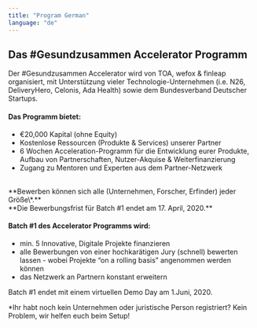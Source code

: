 ```yaml
---
title: "Program German"
language: "de"
---
```


## Das #Gesundzusammen Accelerator Programm

Der #Gesundzusammen Accelerator wird von TOA, wefox & finleap organisiert, mit Unterstützung vieler Technologie-Unternehmen (i.e. N26, DeliveryHero, Celonis, Ada Health) sowie dem Bundesverband Deutscher Startups.

#### Das Programm bietet:

- €20,000 Kapital (ohne Equity)
- Kostenlose Ressourcen (Produkte & Services) unserer Partner
- 6 Wochen Acceleration-Programm für die Entwicklung eurer Produkte, Aufbau von Partnerschaften, Nutzer-Akquise & Weiterfinanzierung
- Zugang zu Mentoren und Experten aus dem Partner-Netzwerk

<br />
**Bewerben können sich alle (Unternehmen, Forscher, Erfinder) jeder Größe\*.** <br />
**Die Bewerbungsfrist für Batch #1 endet am 17. April, 2020.**

#### Batch #1 des Accelerator Programms wird:

- min. 5 Innovative, Digitale Projekte finanzieren
- alle Bewerbungen von einer hochkarätigen Jury (schnell) bewerten lassen - wobei Projekte “on a rolling basis” angenommen werden können
- das Netzwerk an Partnern konstant erweitern

Batch #1 endet mit einem virtuellen Demo Day am 1.Juni, 2020.

\*Ihr habt noch kein Unternehmen oder juristische Person registriert? Kein Problem, wir helfen euch beim Setup!
